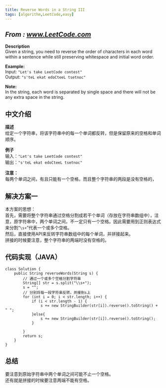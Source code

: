 ```yaml
---
title: Reverse Words in a String III
tags: [algorithm,LeetCode,easy]
---
```

## *From : www.LeetCode.com*
**Description**  
Given a string, you need to reverse the order of characters in each word within a sentence while still preserving whitespace and initial word order. 
 <!--more-->
**Example:**  
Input: `"Let's take LeetCode contest"`  
Output: `"s'teL ekat edoCteeL tsetnoc"`  

**Note:**  
In the string, each word is separated by single space and there will not be any extra space in the string.

## 中文介绍  
**描述**  
给定一个字符串，将该字符串中的每一个单词都反转，但是保留原来的空格和单词顺序。  
 
**例子**  
输入：`"Let's take LeetCode contest"`    
输出：`"s'teL ekat edoCteeL tsetnoc"`  

**注意：**  
每两个单词之间，有且只能有一个空格，而且整个字符串的两段是没有空格的，
## 解决方案一
本方案的思想：  
首先，需要将整个字符串通过空格分割成若干个单词（存放在字符串数组中），注意，原字符串中，两个单词之间，不一定只有一个空格。因此需要用到正则表达式来分割“`\s+`”代表一个或多个空格。  
然后，直接使用API来反转字符串数组中的每个单词，并拼接起来。  
拼接的时候要注意，整个字符串的两端时没有空格的。
## 代码实现（JAVA）
	class Solution {
	    public String reverseWords(String s) {
	        // 通过一个或多个空格分割字符串
			String[] str = s.split("\\s+");
			s = "";
			// 分别将每一段字符串反转，并接到s上
			for (int i = 0; i < str.length; i++) {
				if (i < str.length - 1) {
					s += new StringBuilder(str[i]).reverse().toString() + " ";
				}else{
					s += new StringBuilder(str[i]).reverse().toString();
				}
				
			}
	        return s;
	    }
	}
## 总结  
要注意到原始字符串中两个单词之间可能不止一个空格。  
还有就是拼接的时候要注意两端不能有空格。